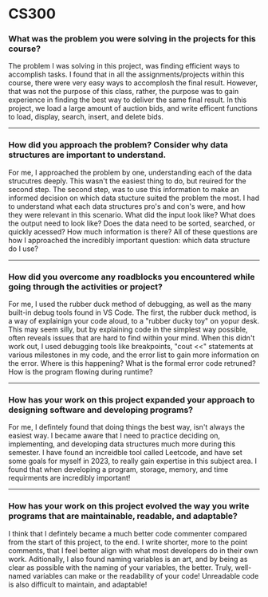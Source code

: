 # CS300

### What was the problem you were solving in the projects for this course?
The problem I was solving in this project, was finding efficient ways to accomplish tasks. I found that in all the assignments/projects within this course, there were very easy ways to accomplosh the final result. However, that was not the purpose of this class, rather, the purpose was to gain experience in finding the best way to deliver the same final result. In this project, we load a large amount of auction bids, and write efficent functions to load, display, search, insert, and delete bids.

<hr>

### How did you approach the problem? Consider why data structures are important to understand.
For me, I approached the problem by one, understanding each of the data strucutres deeply. This wasn't the easiest thing to do, but reuired for the second step. The second step, was to use this information to make an informed decision on which data stucture suited the problem the most. I had to understand what each data structures pro's and con's were, and how they were relevant in this scenario. What did the input look like? What does the output need to look like? Does the data need to be sorted, searched, or quickly acessed? How much information is there? All of these questions are how I approached the incredibly important question: which data structure do I use?

<hr>

### How did you overcome any roadblocks you encountered while going through the activities or project?
For me, I used the rubber duck method of debugging, as well as the many built-in debug tools found in VS Code. The first, the rubber duck method, is a way of explainign your code aloud, to a "rubber ducky toy" on yopur desk. This may seem silly, but by explaining code in the simplest way possible, often reveals issues that are hard to find within your mind. When this didn't work out, I used debugging tools like breakpoints, "cout <<" statements at various milestones in my code, and the error list to gain more information on the error. Where is this happening? What is the formal error code retruned? How is the program flowing during runtime? 

<hr>

### How has your work on this project expanded your approach to designing software and developing programs?
For me, I defintely found that doing things the best way, isn't always the easiest way. I became aware that I need to practice deciding on, implementing, and developing data structures much more during this semester. I have found an increidble tool called Leetcode, and have set some goals for myself in 2023, to really gain expertise in this subject area. I found that when developing a program, storage, memory, and time requirments are incredibly important!

<hr>

### How has your work on this project evolved the way you write programs that are maintainable, readable, and adaptable?
I think that I defintely became a much better code commenter compared from the start of this project, to the end. I write shorter, more to the point comments, that I feel better align with what most developers do in their own work. Aditionally, I also found naming variables is an art, and by being as clear as possible with the naming of your variables, the better. Truly, well-named variables can make or the readability of your code! Unreadable code is also difficult to maintain, and adaptable! 
